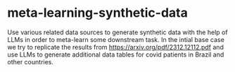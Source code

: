 # meta-learning-synthetic-data
Use various related data sources to generate synthetic data with the help of LLMs in order to meta-learn some downstream task. In the intial base case we try to replicate the results from https://arxiv.org/pdf/2312.12112.pdf and use LLMs to generate additional data tables for covid patients in Brazil and other countries. 
